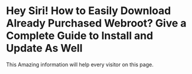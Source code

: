 # Hey Siri! How to Easily Download Already Purchased Webroot? Give a Complete Guide to Install and Update As Well

This Amazing information will help every visitor on this page.











